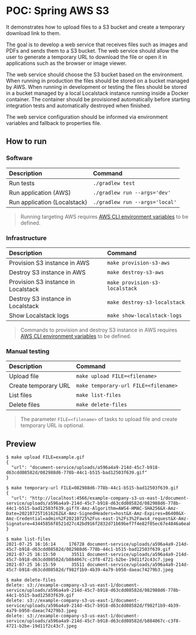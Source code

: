 # POC: Spring AWS S3

It demonstrates how to upload files to a S3 bucket and create a temporary download link to them.

The goal is to develop a web service that receives files such as images and PDFs and sends them to a S3 bucket. The web service should allow the user to generate a temporary URL to download the file or open it in applications such as the browser or image viewer.

The web service should choose the S3 bucket based on the environment. When running in production the files should be stored on a bucket managed by AWS. When running in development or testing the files should be stored in a bucket managed by a local Localstack instance running inside a Docker container. The container should be provisioned automatically before starting integration tests and automatically destroyed when finished.

The web service configuration should be informed via environment variables and fallback to properties file.

## How to run

### Software

| Description | Command |
| :--- | :--- |
| Run tests | `./gradlew test` |
| Run application (AWS) | `./gradlew run --args='dev'` |
| Run application (Localstack) | `./gradlew run --args='local'` |

> Running targeting AWS requires [AWS CLI environment variables](https://docs.aws.amazon.com/cli/latest/userguide/cli-configure-envvars.html) to be defined.

### Infrastructure

| Description | Command |
| :--- | :--- |
| Provision S3 instance in AWS | `make provision-s3-aws` |
| Destroy S3 instance in AWS | `make destroy-s3-aws` |
| Provision S3 instance in Localstack | `make provision-s3-localstack` |
| Destroy S3 instance in Localstack | `make destroy-s3-localstack` |
| Show Localstack logs | `make show-localstack-logs` |

> Commands to provision and destroy S3 instance in AWS requires [AWS CLI environment variables](https://docs.aws.amazon.com/cli/latest/userguide/cli-configure-envvars.html) to be defined.

### Manual testing

| Description | Command |
| :--- | :--- |
| Upload file | `make upload FILE=<filename>` |
| Create temporary URL | `make temporary-url FILE=<filename>` |
| List files | `make list-files` |
| Delete files | `make delete-files` |

> The parameter `FILE=<filename>` of tasks to upload file and create temporary URL is optional.

## Preview

```
$ make upload FILE=example.gif 
{
  "url": "document-service/uploads/a596a4a9-214d-45c7-b918-d63cdd08582d/082988d6-778b-44c1-b515-bad12503f639.gif"
}
```

```
$ make temporary-url FILE=082988d6-778b-44c1-b515-bad12503f639.gif
{
  "url": "http://localhost:4566/example-company-s3-us-east-1/document-service/uploads/a596a4a9-214d-45c7-b918-d63cdd08582d/082988d6-778b-44c1-b515-bad12503f639.gif?X-Amz-Algorithm=AWS4-HMAC-SHA256&X-Amz-Date=20210725T161626Z&X-Amz-SignedHeaders=host&X-Amz-Expires=86400&X-Amz-Credential=admin%2F20210725%2Fus-east-1%2Fs3%2Faws4_request&X-Amz-Signature=43445856f8521d27c42bd916f2832d71b69bef7f4e82f05ec67e4846a6eab126"
}
```

```
$ make list-files 
2021-07-25 16:16:14     176728 document-service/uploads/a596a4a9-214d-45c7-b918-d63cdd08582d/082988d6-778b-44c1-b515-bad12503f639.gif
2021-07-25 16:15:50      35511 document-service/uploads/a596a4a9-214d-45c7-b918-d63cdd08582d/b884067c-c3f8-4721-b2be-19d11f2c43c7.jpeg
2021-07-25 16:15:59      35511 document-service/uploads/a596a4a9-214d-45c7-b918-d63cdd08582d/f982f1b9-4b39-4a79-b950-daeac74279b3.jpeg
```

```
$ make delete-files 
delete: s3://example-company-s3-us-east-1/document-service/uploads/a596a4a9-214d-45c7-b918-d63cdd08582d/082988d6-778b-44c1-b515-bad12503f639.gif
delete: s3://example-company-s3-us-east-1/document-service/uploads/a596a4a9-214d-45c7-b918-d63cdd08582d/f982f1b9-4b39-4a79-b950-daeac74279b3.jpeg
delete: s3://example-company-s3-us-east-1/document-service/uploads/a596a4a9-214d-45c7-b918-d63cdd08582d/b884067c-c3f8-4721-b2be-19d11f2c43c7.jpeg
```

